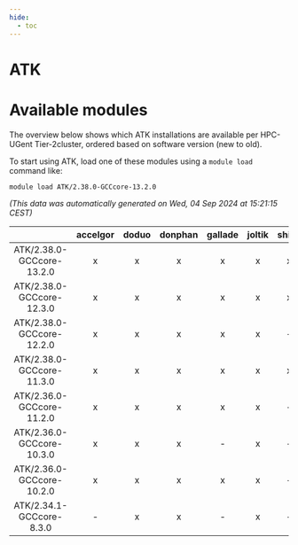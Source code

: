 ```yaml
---
hide:
  - toc
---
```


ATK
===

# Available modules


The overview below shows which ATK installations are available per HPC-UGent Tier-2cluster, ordered based on software version (new to old).

To start using ATK, load one of these modules using a `module load` command like:

```shell
module load ATK/2.38.0-GCCcore-13.2.0
```

*(This data was automatically generated on Wed, 04 Sep 2024 at 15:21:15 CEST)*  

| |accelgor|doduo|donphan|gallade|joltik|shinx|skitty|
| :---: | :---: | :---: | :---: | :---: | :---: | :---: | :---: |
|ATK/2.38.0-GCCcore-13.2.0|x|x|x|x|x|x|x|
|ATK/2.38.0-GCCcore-12.3.0|x|x|x|x|x|x|x|
|ATK/2.38.0-GCCcore-12.2.0|x|x|x|x|x|-|x|
|ATK/2.38.0-GCCcore-11.3.0|x|x|x|x|x|x|x|
|ATK/2.36.0-GCCcore-11.2.0|x|x|x|x|x|-|x|
|ATK/2.36.0-GCCcore-10.3.0|x|x|x|-|x|-|x|
|ATK/2.36.0-GCCcore-10.2.0|x|x|x|x|x|-|x|
|ATK/2.34.1-GCCcore-8.3.0|-|x|x|-|x|-|x|
